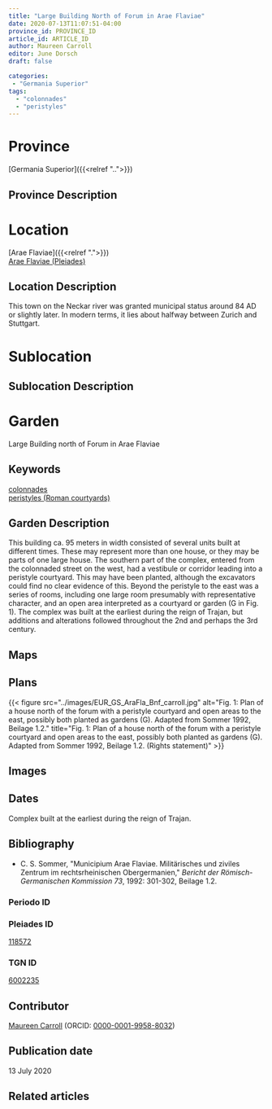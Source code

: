 ```yaml
---
title: "Large Building North of Forum in Arae Flaviae"
date: 2020-07-13T11:07:51-04:00
province_id: PROVINCE_ID
article_id: ARTICLE_ID
author: Maureen Carroll
editor: June Dorsch
draft: false

categories:
 - "Germania Superior"
tags:
  - "colonnades"
  - "peristyles"
---
```


# Province

[Germania Superior]({{<relref "..">}})  

## Province Description

<!-- DESCRIPTION -->


# Location

[Arae Flaviae]({{<relref ".">}}) \
[Arae Flaviae (Pleiades)](https://pleiades.stoa.org/places/118572)

## Location Description

This town on the Neckar river was granted municipal status around 84 AD or slightly later. In modern terms, it lies about halfway between Zurich and Stuttgart.

# Sublocation

<!--
[AREA WITHIN LOCATION, LIKE “PALATINE HILL”](GEOREFERENCE LINK)
A sublocation is any area larger than an individual garden, but located within a location. I would always try to include a link to a controlled vocabulary here if possible. This ID may well be different from the Garden ID, e.g., Pompeii versus a Garden in one of the houses which has its own Pleiades ID.
-->

## Sublocation Description

<!-- DESCRIPTION -->

# Garden

Large Building north of Forum in Arae Flaviae

## Keywords

[colonnades](http://vocab.getty.edu/page/aat/300002613) \
[peristyles (Roman courtyards)](http://vocab.getty.edu/page/aat/300080971)

## Garden Description

This building ca. 95 meters in width consisted of several units built at different times. These may represent more than one house, or they may be parts of one large house. The southern part of the complex, entered from the colonnaded street on the west, had a vestibule or corridor leading into a peristyle courtyard. This may have been planted, although the excavators could find no clear evidence of this. Beyond the peristyle to the east was a series of rooms, including one large room presumably with representative character, and an open area interpreted as a courtyard or garden (G in Fig. 1). The complex was built at the earliest during the reign of Trajan, but additions and alterations followed throughout the 2nd and perhaps the 3rd century.

## Maps

<!--
{{< figure src="IMG_URL" alt="ALT_TEXT" title="CAPTION" >}}
-->

## Plans

{{< figure src="../images/EUR_GS_AraFla_Bnf_carroll.jpg" alt="Fig. 1: Plan of a house north of the forum with a peristyle courtyard and open areas to the east, possibly both planted as gardens (G). Adapted from Sommer 1992, Beilage 1.2." title="Fig. 1: Plan of a house north of the forum with a peristyle courtyard and open areas to the east, possibly both planted as gardens (G). Adapted from Sommer 1992, Beilage 1.2. (Rights statement)" >}}

## Images

<!--
{{< figure src="IMG_URL" alt="ALT_TEXT" title="CAPTION" >}}
-->

## Dates

Complex built at the earliest during the reign of Trajan.

## Bibliography

* C. S. Sommer, "Municipium Arae Flaviae. Militärisches und ziviles Zentrum im rechtsrheinischen Obergermanien," *Bericht der Römisch-Germanischen Kommission 73*, 1992: 301-302, Beilage 1.2.

### Periodo ID

<!-- [PERIODO_ID](https://pleiades.stoa.org/places/PLEIADES_ID) -->

### Pleiades ID

[118572](https://pleiades.stoa.org/places/118572)

### TGN ID

[6002235](http://vocab.getty.edu/page/tgn/6002235)

## Contributor

[Maureen Carroll](https://www.sheffield.ac.uk/archaeology/our-people/academic-staff/maureen-carroll) (ORCID: [0000-0001-9958-8032](https://orcid.org/0000-0001-9958-8032))

## Publication date

13 July 2020

## Related articles

<!-- Links to other related articles. Leave blank for now -->